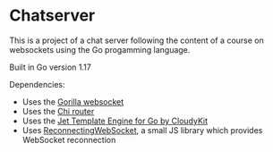 # Chatserver 

This is a project of a chat server following the content of a course on websockets using the Go progamming language.  

Built in Go version 1.17

Dependencies: 
- Uses the [Gorilla websocket](https://github.com/gorilla/websocket/)
- Uses the [Chi router](https://github.com/go-chi/chi)
- Uses the [Jet Template Engine for Go by CloudyKit](https://github.com/CloudyKit/jet)
- Uses [ReconnectingWebSocket](https://github.com/joewalnes/reconnecting-websocket), a small JS library which provides WebSocket reconnection 
